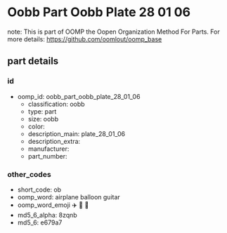# Oobb Part Oobb Plate 28 01 06  

note: This is part of OOMP the Oopen Organization Method For Parts. For more details: https://github.com/oomlout/oomp_base

##  part details





### id
* oomp_id: oobb_part_oobb_plate_28_01_06
  * classification: oobb
  * type: part
  * size: oobb
  * color: 
  * description_main: plate_28_01_06
  * description_extra: 
  * manufacturer: 
  * part_number: 

### other_codes
* short_code: ob
* oomp_word: airplane balloon guitar
* oomp_word_emoji :airplane: :balloon: :guitar:
* md5_6_alpha: 8zqnb
* md5_6: e679a7